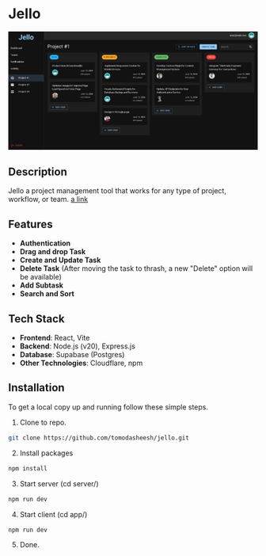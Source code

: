 # Jello

![Jello Image](images/jello.png)

## Description

Jello a project management tool that works for any type of project, workflow, or team.
[a link](https://jello-app.pages.dev/)

## Features

- **Authentication**
- **Drag and drop Task**
- **Create and Update Task**
- **Delete Task** (After moving the task to thrash, a new "Delete" option will be available)
- **Add Subtask**
- **Search and Sort**

## Tech Stack

- **Frontend**: React, Vite
- **Backend**: Node.js (v20), Express.js
- **Database**: Supabase (Postgres)
- **Other Technologies**: Cloudflare, npm

## Installation

To get a local copy up and running follow these simple steps.

1. Clone to repo.

```bash
git clone https://github.com/tomodasheesh/jello.git
```

2. Install packages

```bash
npm install
```

3. Start server (cd server/)

```bash
npm run dev
```

4. Start client (cd app/)

```bash
npm run dev
```

5. Done.
